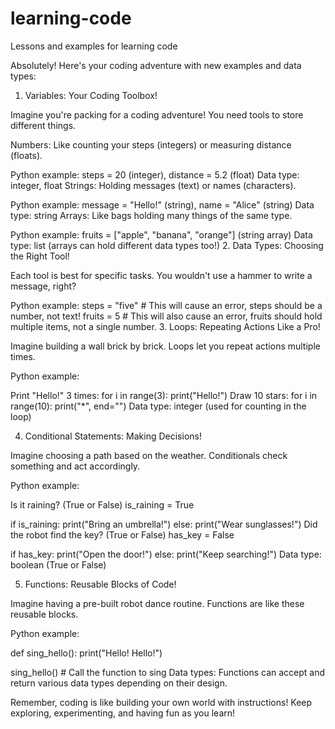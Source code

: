 # learning-code
Lessons and examples for learning code

Absolutely! Here's your coding adventure with new examples and data types:

1. Variables: Your Coding Toolbox!

Imagine you're packing for a coding adventure! You need tools to store different things.

Numbers: Like counting your steps (integers) or measuring distance (floats).

Python example: steps = 20 (integer), distance = 5.2 (float)
Data type: integer, float
Strings: Holding messages (text) or names (characters).

Python example: message = "Hello!" (string), name = "Alice" (string)
Data type: string
Arrays: Like bags holding many things of the same type.

Python example: fruits = ["apple", "banana", "orange"] (string array)
Data type: list (arrays can hold different data types too!)
2. Data Types: Choosing the Right Tool!

Each tool is best for specific tasks. You wouldn't use a hammer to write a message, right?

Python example:
steps = "five" # This will cause an error, steps should be a number, not text!
fruits = 5 # This will also cause an error, fruits should hold multiple items, not a single number.
3. Loops: Repeating Actions Like a Pro!

Imagine building a wall brick by brick. Loops let you repeat actions multiple times.

Python example:

Print "Hello!" 3 times:
for i in range(3):
    print("Hello!")
Draw 10 stars:
for i in range(10):
    print("*", end="")
Data type: integer (used for counting in the loop)

4. Conditional Statements: Making Decisions!

Imagine choosing a path based on the weather. Conditionals check something and act accordingly.

Python example:

Is it raining? (True or False)
is_raining = True

if is_raining:
    print("Bring an umbrella!")
else:
    print("Wear sunglasses!")
Did the robot find the key? (True or False)
has_key = False

if has_key:
    print("Open the door!")
else:
    print("Keep searching!")
Data type: boolean (True or False)

5. Functions: Reusable Blocks of Code!

Imagine having a pre-built robot dance routine. Functions are like these reusable blocks.

Python example:

def sing_hello():
    print("Hello! Hello!")

sing_hello()  # Call the function to sing
Data types: Functions can accept and return various data types depending on their design.

Remember, coding is like building your own world with instructions! Keep exploring, experimenting, and having fun as you learn!
